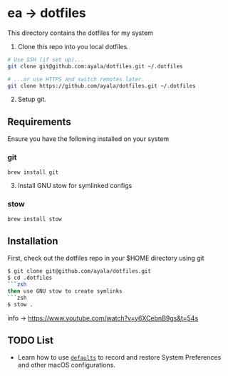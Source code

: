 # ea → dotfiles

This directory contains the dotfiles for my system

1. Clone this repo into you local dotfiles.

```zsh
# Use SSH (if set up)...
git clone git@github.com:ayala/dotfiles.git ~/.dotfiles

# ...or use HTTPS and switch remotes later.
git clone https://github.com/ayala/dotfiles.git ~/.dotfiles
```

2. Setup git.

## Requirements

Ensure you have the following installed on your system

### git
```zsh
brew install git
```

3. Install GNU stow for symlinked configs

### stow
```zsh
brew install stow
```

## Installation

First, check out the dotfiles repo in your $HOME directory using git
```zsh
$ git clone git@github.com/ayala/dotfiles.git
$ cd .dotfiles
```zsh
then use GNU stow to create symlinks
```zsh
$ stow .
```

info → https://www.youtube.com/watch?v=y6XCebnB9gs&t=54s


## TODO List

- Learn how to use [`defaults`](https://macos-defaults.com/#%F0%9F%99%8B-what-s-a-defaults-command) to record and restore System Preferences and other macOS configurations.
